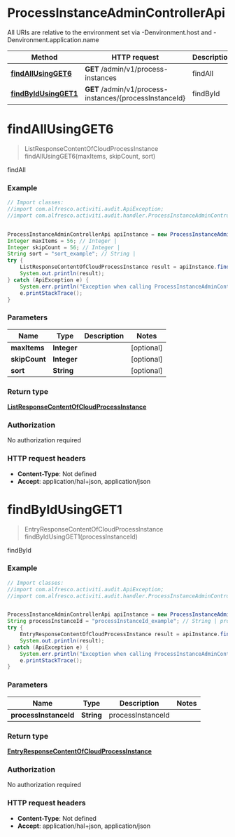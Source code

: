 # ProcessInstanceAdminControllerApi

All URIs are relative to the environment set via -Denvironment.host and -Denvironment.application.name

Method | HTTP request | Description
------------- | ------------- | -------------
[**findAllUsingGET6**](ProcessInstanceAdminControllerApi.md#findAllUsingGET6) | **GET** /admin/v1/process-instances | findAll
[**findByIdUsingGET1**](ProcessInstanceAdminControllerApi.md#findByIdUsingGET1) | **GET** /admin/v1/process-instances/{processInstanceId} | findById

<a name="findAllUsingGET6"></a>
# **findAllUsingGET6**
> ListResponseContentOfCloudProcessInstance findAllUsingGET6(maxItems, skipCount, sort)

findAll

### Example
```java
// Import classes:
//import com.alfresco.activiti.audit.ApiException;
//import com.alfresco.activiti.audit.handler.ProcessInstanceAdminControllerApi;


ProcessInstanceAdminControllerApi apiInstance = new ProcessInstanceAdminControllerApi();
Integer maxItems = 56; // Integer | 
Integer skipCount = 56; // Integer | 
String sort = "sort_example"; // String | 
try {
    ListResponseContentOfCloudProcessInstance result = apiInstance.findAllUsingGET6(maxItems, skipCount, sort);
    System.out.println(result);
} catch (ApiException e) {
    System.err.println("Exception when calling ProcessInstanceAdminControllerApi#findAllUsingGET6");
    e.printStackTrace();
}
```

### Parameters

Name | Type | Description  | Notes
------------- | ------------- | ------------- | -------------
 **maxItems** | **Integer**|  | [optional]
 **skipCount** | **Integer**|  | [optional]
 **sort** | **String**|  | [optional]

### Return type

[**ListResponseContentOfCloudProcessInstance**](ListResponseContentOfCloudProcessInstance.md)

### Authorization

No authorization required

### HTTP request headers

 - **Content-Type**: Not defined
 - **Accept**: application/hal+json, application/json

<a name="findByIdUsingGET1"></a>
# **findByIdUsingGET1**
> EntryResponseContentOfCloudProcessInstance findByIdUsingGET1(processInstanceId)

findById

### Example
```java
// Import classes:
//import com.alfresco.activiti.audit.ApiException;
//import com.alfresco.activiti.audit.handler.ProcessInstanceAdminControllerApi;


ProcessInstanceAdminControllerApi apiInstance = new ProcessInstanceAdminControllerApi();
String processInstanceId = "processInstanceId_example"; // String | processInstanceId
try {
    EntryResponseContentOfCloudProcessInstance result = apiInstance.findByIdUsingGET1(processInstanceId);
    System.out.println(result);
} catch (ApiException e) {
    System.err.println("Exception when calling ProcessInstanceAdminControllerApi#findByIdUsingGET1");
    e.printStackTrace();
}
```

### Parameters

Name | Type | Description  | Notes
------------- | ------------- | ------------- | -------------
 **processInstanceId** | **String**| processInstanceId |

### Return type

[**EntryResponseContentOfCloudProcessInstance**](EntryResponseContentOfCloudProcessInstance.md)

### Authorization

No authorization required

### HTTP request headers

 - **Content-Type**: Not defined
 - **Accept**: application/hal+json, application/json

